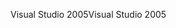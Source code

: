 <span data-ttu-id="920ef-101">Visual Studio 2005</span><span class="sxs-lookup"><span data-stu-id="920ef-101">Visual Studio 2005</span></span>